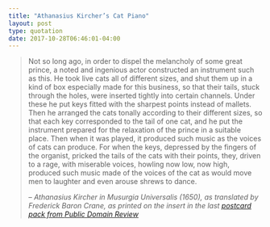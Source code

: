 ```yaml
---
title: "Athanasius Kircher’s Cat Piano"
layout: post
type: quotation
date: 2017-10-28T06:46:01-04:00
---
```


> Not so long ago, in order to dispel the melancholy of some great prince, a noted and ingenious actor constructed an instrument such as this. He took live cats all of different sizes, and shut them up in a kind of box especially made for this business, so that their tails, stuck through the holes, were inserted tightly into certain channels. Under these he put keys fitted with the sharpest points instead of mallets. Then he arranged the cats tonally according to their different sizes, so that each key corresponded to the tail of one cat, and he put the instrument prepared for the relaxation of the prince in a suitable place. Then when it was played, it produced such music as the voices of cats can produce. For when the keys, depressed by the fingers of the organist, pricked the tails of the cats with their points, they, driven to a rage, with miserable voices, howling now low, now high, produced such music made of the voices of the cat as would move men to laughter and even arouse shrews to dance.
>
> – <cite>Athanasius Kircher in _Musurgia Universalis_ (1650), as translated by Frederick Baron Crane, as printed on the insert in the last [postcard pack from _Public Domain Review_](https://publicdomainreview.org/support/)</cite>
